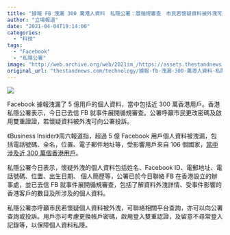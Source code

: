 ```yaml
---
title: "據報 FB 洩漏 300 萬港人資料　私隱公署：展循規審查　市民若懷疑資料被外洩可投訴"
author: "立場報道"
date: "2021-04-04T19:14:00"
categories:
  - "科技"
tags:
  - "Facebook"
  - "私隱公署"
image: "http://web.archive.org/web/2021im_/https://assets.thestandnews.com/media/photos/fb-09202_uCnNR.png"
original_url: "thestandnews.com/technology/據報-fb-洩漏-300-萬港人資料-私隱公署-展循規審查-市民若懷疑資料被外洩可投訴"
---
```

![](http://web.archive.org/web/2021im_/https://assets.thestandnews.com/media/photos/fb-09202_uCnNR.png)

Facebook 據報洩漏了 5 億用戶的個人資料，當中包括近 300 萬香港用戶。香港私隱公署表示，今日已去信 FB 就事件展開循規審查。公署呼籲市民更改密碼及啟用雙重證證，若懷疑資料被外洩可向公署投訴。

《Business Insider》周六報道指，超過 5 億 Facebook 用戶個人資料被洩漏，包括電話號碼、全名，位置、電子郵件地址等，受影響用戶來自 106 個國家，[當中涉及近 300 萬個香港用戶](../../international/fb-5-33-%E5%84%84%E7%94%A8%E6%88%B6%E8%B3%87%E6%96%99%E7%96%91%E9%81%AD%E6%B4%A9%E6%BC%8F-%E5%8C%85%E6%8B%AC%E9%9B%BB%E8%A9%B1-%E5%90%8D-%E9%9B%BB%E9%83%B5%E7%AD%89/)。

私隱公署今日表示，懷疑外洩的個人資料包括姓名、Facebook ID、電郵地址、電話號碼、位置、出生日期、 個人簡歷等，公署已於今日聯絡 FB 在香港設立的辦事處，並已去信 FB 就事件展開循規審查，包括了解資料外洩詳情、受事件影響的香港客戶的數目及所涉及的個人資料。

私隱公署亦呼籲市民若懷疑個人資料被外洩，可聯絡相關平台查詢，亦可以向公署查詢或投訴。用戶亦可考慮更換帳戶密碼，啟用登入雙重認證，及留意不尋常登入記錄等，以保障個人資料私隱。